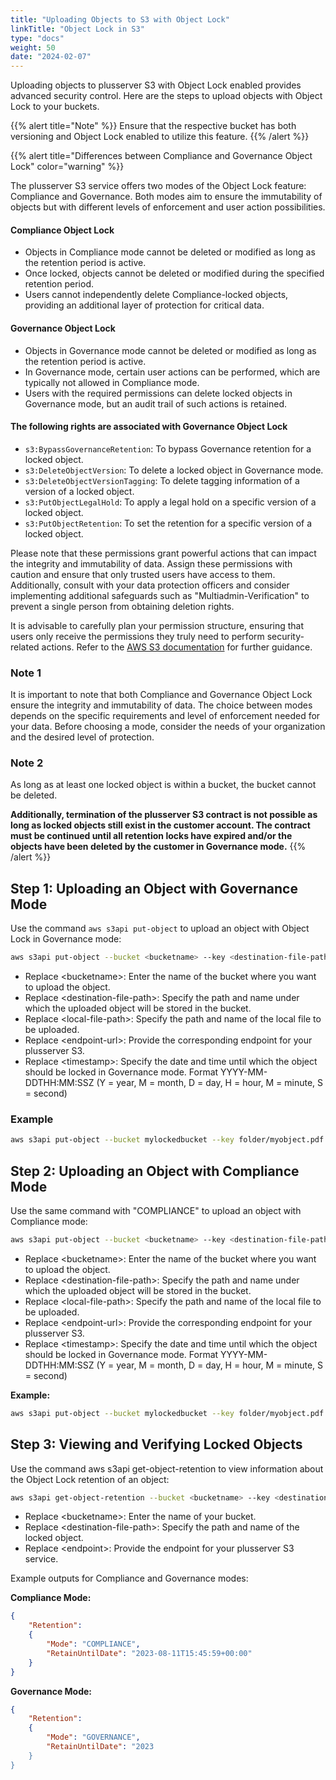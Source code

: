 ```yaml
---
title: "Uploading Objects to S3 with Object Lock"
linkTitle: "Object Lock in S3"
type: "docs"
weight: 50
date: "2024-02-07"
---
```


Uploading objects to plusserver S3 with Object Lock enabled provides advanced security control. Here are the steps to upload objects with Object Lock to your buckets.

{{% alert title="Note" %}}
Ensure that the respective bucket has both versioning and Object Lock enabled to utilize this feature.
{{% /alert %}}

{{% alert title="Differences between Compliance and Governance Object Lock" color="warning" %}}

The plusserver S3 service offers two modes of the Object Lock feature: Compliance and Governance. Both modes aim to ensure the immutability of objects but with different levels of enforcement and user action possibilities.

#### Compliance Object Lock

- Objects in Compliance mode cannot be deleted or modified as long as the retention period is active.
- Once locked, objects cannot be deleted or modified during the specified retention period.
- Users cannot independently delete Compliance-locked objects, providing an additional layer of protection for critical data.

#### Governance Object Lock

- Objects in Governance mode cannot be deleted or modified as long as the retention period is active.
- In Governance mode, certain user actions can be performed, which are typically not allowed in Compliance mode.
- Users with the required permissions can delete locked objects in Governance mode, but an audit trail of such actions is retained.

#### The following rights are associated with Governance Object Lock

- `s3:BypassGovernanceRetention`: To bypass Governance retention for a locked object.
- `s3:DeleteObjectVersion`: To delete a locked object in Governance mode.
- `s3:DeleteObjectVersionTagging`: To delete tagging information of a version of a locked object.
- `s3:PutObjectLegalHold`: To apply a legal hold on a specific version of a locked object.
- `s3:PutObjectRetention`: To set the retention for a specific version of a locked object.

Please note that these permissions grant powerful actions that can impact the integrity and immutability of data. Assign these permissions with caution and ensure that only trusted users have access to them. Additionally, consult with your data protection officers and consider implementing additional safeguards such as "Multiadmin-Verification" to prevent a single person from obtaining deletion rights.

It is advisable to carefully plan your permission structure, ensuring that users only receive the permissions they truly need to perform security-related actions. Refer to the [AWS S3 documentation](https://docs.aws.amazon.com/s3/) for further guidance.

### Note 1

It is important to note that both Compliance and Governance Object Lock ensure the integrity and immutability of data. The choice between modes depends on the specific requirements and level of enforcement needed for your data. Before choosing a mode, consider the needs of your organization and the desired level of protection.

### Note 2

As long as at least one locked object is within a bucket, the bucket cannot be deleted.

**Additionally, termination of the plusserver S3 contract is not possible as long as locked objects still exist in the customer account. The contract must be continued until all retention locks have expired and/or the objects have been deleted by the customer in Governance mode.**
{{% /alert %}}

## Step 1: Uploading an Object with Governance Mode

Use the command `aws s3api put-object` to upload an object with Object Lock in Governance mode:

```bash
aws s3api put-object --bucket <bucketname> --key <destination-file-path> --body <local-file-path> --endpoint-url=https://<endpoint-url> --object-lock-mode GOVERNANCE --object-lock-retain-until-date <timestamp>
```

- Replace \<bucketname>: Enter the name of the bucket where you want to upload the object.
- Replace \<destination-file-path>: Specify the path and name under which the uploaded object will be stored in the bucket.
- Replace \<local-file-path>: Specify the path and name of the local file to be uploaded.
- Replace \<endpoint-url>: Provide the corresponding endpoint for your plusserver S3.
- Replace \<timestamp>: Specify the date and time until which the object should be locked in Governance mode. Format YYYY-MM-DDTHH:MM:SSZ (Y = year, M = month, D = day, H = hour, M = minute, S = second)

### Example

```bash
aws s3api put-object --bucket mylockedbucket --key folder/myobject.pdf --body /path/to/myobject.pdf --endpoint-url=https://s3.de-west-1.psmanaged.com --object-lock-mode GOVERNANCE --object-lock-retain-until-date "2023-08-11T14:35:59Z"
```

## Step 2: Uploading an Object with Compliance Mode

Use the same command with "COMPLIANCE" to upload an object with Compliance mode:

```bash
aws s3api put-object --bucket <bucketname> --key <destination-file-path> --body <local-file-path> --endpoint-url=https://<endpoint-url> --object-lock-mode COMPLIANCE --object-lock-retain-until-date <timestamp>
```

- Replace \<bucketname>: Enter the name of the bucket where you want to upload the object.
- Replace \<destination-file-path>: Specify the path and name under which the uploaded object will be stored in the bucket.
- Replace \<local-file-path>: Specify the path and name of the local file to be uploaded.
- Replace \<endpoint-url>: Provide the corresponding endpoint for your plusserver S3.
- Replace \<timestamp>: Specify the date and time until which the object should be locked in Governance mode. Format YYYY-MM-DDTHH:MM:SSZ (Y = year, M = month, D = day, H = hour, M = minute, S = second)

**Example:**

```bash
aws s3api put-object --bucket mylockedbucket --key folder/myobject.pdf --body /path/to/myobject.pdf --endpoint-url=https://s3.de-west-1.psmanaged.com --object-lock-mode COMPLIANCE --object-lock-retain-until-date "2023-08-11T14:35:59Z"
```

## Step 3: Viewing and Verifying Locked Objects

Use the command aws s3api get-object-retention to view information about the Object Lock retention of an object:

```bash
aws s3api get-object-retention --bucket <bucketname> --key <destination-file-path> --endpoint-url=https://<endpoint>
```

- Replace \<bucketname>: Enter the name of your bucket.
- Replace \<destination-file-path>: Specify the path and name of the locked object.
- Replace \<endpoint>: Provide the endpoint for your plusserver S3 service.

Example outputs for Compliance and Governance modes:

**Compliance Mode:**

```json
{
    "Retention":
    {
        "Mode": "COMPLIANCE",
        "RetainUntilDate": "2023-08-11T15:45:59+00:00"
    }
}
```

**Governance Mode:**

```json
{
    "Retention":
    {
        "Mode": "GOVERNANCE",
        "RetainUntilDate": "2023
    }
}
```
